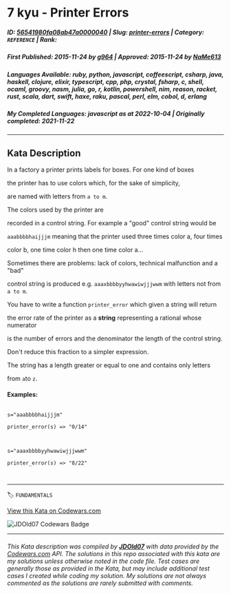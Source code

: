 # 7 kyu - Printer Errors

##### **ID**: [56541980fa08ab47a0000040](https://www.codewars.com/kata/56541980fa08ab47a0000040) | **Slug**: [printer-errors](https://www.codewars.com/kata/56541980fa08ab47a0000040) | **Category**: `REFERENCE` | **Rank**: <span style="color:white">7 kyu</span>

##### **First Published**: 2015-11-24 ***by*** [g964](https://www.codewars.com/users/g964) | **Approved**: 2015-11-24 ***by*** [NaMe613](https://www.codewars.com/users/NaMe613)

##### **Languages Available**: ruby, python, javascript, coffeescript, csharp, java, haskell, clojure, elixir, typescript, cpp, php, crystal, fsharp, c, shell, ocaml, groovy, nasm, julia, go, r, kotlin, powershell, nim, reason, racket, rust, scala, dart, swift, haxe, raku, pascal, perl, elm, cobol, d, erlang

##### **My Completed Languages**: javascript ***as at*** 2022-10-04 | **Originally completed**: 2021-11-22

---

## Kata Description


In a factory a printer prints labels for boxes. For one kind of boxes

the printer has to use colors which, for the sake of simplicity,

are named with letters from `a to m`. 



The colors used by the printer are

recorded in a control string. For example a "good" control string would be

`aaabbbbhaijjjm` meaning that the printer used three times color a, four times

color b, one time color h then one time color a...



Sometimes there are problems: lack of colors, technical malfunction and a "bad" 

control string is produced e.g. `aaaxbbbbyyhwawiwjjjwwm` with letters not from `a to m`.



You have to write a function `printer_error` which given a string will return

the error rate of the printer as a **string** representing a rational whose numerator 

is the number of errors and the denominator the length of the control string.

Don't reduce this fraction to a simpler expression.



The string has a length greater or equal to one and contains only letters 

from `a`to `z`.



#### Examples:



```

s="aaabbbbhaijjjm"

printer_error(s) => "0/14"



s="aaaxbbbbyyhwawiwjjjwwm"

printer_error(s) => "8/22"



```

---


🏷 `FUNDAMENTALS`


[View this Kata on Codewars.com](https://www.codewars.com/kata/56541980fa08ab47a0000040)

![](https://www.codewars.com/users/jdold07/badges/large "JDOld07 Codewars Badge")

---

###### *This Kata description was compiled by [**JDOld07**](https://tpstech.dev) with data provided by the [Codewars.com](https://www.codewars.com) API.  The solutions in this repo associated with this kata are my solutions unless otherwise noted in the code file.  Test cases are generally those as provided in the Kata, but may include additional test cases I created while coding my solution.  My solutions are not always commented as the solutions are rarely submitted with comments.*
